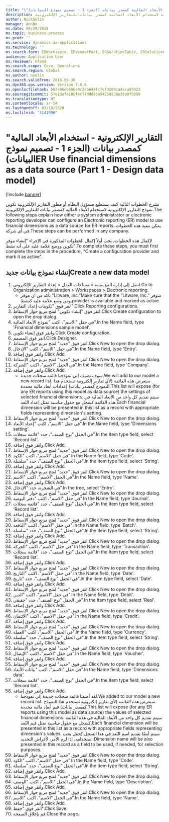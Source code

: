 ```yaml
---
title: "\"التقارير الإلكترونية - استخدام الأبعاد المالية كمصدر بيانات (الجزء 1 - تصميم نموذج البيانات)"
description: تشرح الخطوات التالية كيف يستطيع مسؤول النظام أو مطور التقارير الإلكترونية تكوين نموذج التقارير الإلكترونية لاستخدام الأبعاد المالية كمصدر بيانات للتقارير الإلكترونية.
author: NickSelin
manager: AnnBe
ms.date: 08/29/2018
ms.topic: business-process
ms.prod: ''
ms.service: dynamics-ax-applications
ms.technology: ''
ms.search.form: ERWorkspace, ERVendorPart, ERSolutionTable, ERSolutionCreateDropDialog, ERDataModelDesigner, ERDataModelContentsItemCreationDialog
audience: Application User
ms.reviewer: kfend
ms.search.scope: Core, Operations
ms.search.region: Global
ms.author: nselin
ms.search.validFrom: 2016-06-30
ms.dyn365.ops.version: Version 7.0.0
ms.openlocfilehash: b02496ebb06e0c2eb644fc7ef3280ca4eca05923
ms.sourcegitcommit: 57e1dafa186fec77ddd8ba9425d238e36e0f0998
ms.translationtype: HT
ms.contentlocale: ar-SA
ms.lasthandoff: 03/18/2020
ms.locfileid: "3141990"
---
```

# <a name="er-use-financial-dimensions-as-a-data-source-part-1---design-data-model"></a><span data-ttu-id="95b7e-103">"التقارير الإلكترونية - استخدام الأبعاد المالية كمصدر بيانات (الجزء 1 - تصميم نموذج البيانات)</span><span class="sxs-lookup"><span data-stu-id="95b7e-103">ER Use financial dimensions as a data source (Part 1 - Design data model)</span></span>

[!include [banner](../../includes/banner.md)]

<span data-ttu-id="95b7e-104">تشرح الخطوات التالية كيف يستطيع مسؤول النظام أو مطور التقارير الإلكترونية تكوين نموذج التقارير الإلكترونية لاستخدام الأبعاد المالية كمصدر بيانات للتقارير الإلكترونية.</span><span class="sxs-lookup"><span data-stu-id="95b7e-104">The following steps explain how either a system administrator or electronic reporting developer can configure an Electronic reporting (ER) model to use financial dimensions as a data source for ER reports.</span></span> <span data-ttu-id="95b7e-105">يمكن تنفيذ هذه الخطوات في أي شركة.</span><span class="sxs-lookup"><span data-stu-id="95b7e-105">These steps can be performed in any company.</span></span>

<span data-ttu-id="95b7e-106">لإكمال هذه الخطوات، يجب أولاً إكمال الخطوات المذكورة في الإجراء "إنشاء موفر تكوين ووضع علامة عليه على أنه نشط".</span><span class="sxs-lookup"><span data-stu-id="95b7e-106">To complete these steps, you must first complete the steps in the procedure, "Create a configuration provider and mark it as active".</span></span>


## <a name="create-a-new-data-model"></a><span data-ttu-id="95b7e-107">إنشاء نموذج بيانات جديد</span><span class="sxs-lookup"><span data-stu-id="95b7e-107">Create a new data model</span></span>
1. <span data-ttu-id="95b7e-108">انتقل إلى إدارة المؤسسة > مساحات العمل‬ > إعداد التقارير الإلكتروني‬.</span><span class="sxs-lookup"><span data-stu-id="95b7e-108">Go to Organization administration > Workspaces > Electronic reporting.</span></span>
    * <span data-ttu-id="95b7e-109">تأكد من أن موفر “Litware, Inc.”</span><span class="sxs-lookup"><span data-stu-id="95b7e-109">Make sure that the "Litware, Inc."</span></span> <span data-ttu-id="95b7e-110">متوفر ومن وضع علامة عليه كنشط.</span><span class="sxs-lookup"><span data-stu-id="95b7e-110">provider is available and marked as active.</span></span>  
2. <span data-ttu-id="95b7e-111">انقر فوق "تكوينات إعداد التقارير‬".</span><span class="sxs-lookup"><span data-stu-id="95b7e-111">Click Reporting configurations.</span></span>
3. <span data-ttu-id="95b7e-112">انقر فوق "إنشاء تكوين" لفتح مربع حوار الإسقاط‬.</span><span class="sxs-lookup"><span data-stu-id="95b7e-112">Click Create configuration to open the drop dialog.</span></span>
4. <span data-ttu-id="95b7e-113">في حقل "الاسم"، اكتب "نموذج الأبعاد المالية".</span><span class="sxs-lookup"><span data-stu-id="95b7e-113">In the Name field, type 'Financial dimensions sample model'.</span></span>
5. <span data-ttu-id="95b7e-114">وانقر فوق إنشاء تكوين.</span><span class="sxs-lookup"><span data-stu-id="95b7e-114">Click Create configuration.</span></span>
6. <span data-ttu-id="95b7e-115">انقر فوق المصمم.</span><span class="sxs-lookup"><span data-stu-id="95b7e-115">Click Designer.</span></span>
7. <span data-ttu-id="95b7e-116">انقر فوق "جديد" لفتح مربع حوار الإسقاط‬.</span><span class="sxs-lookup"><span data-stu-id="95b7e-116">Click New to open the drop dialog.</span></span>
8. <span data-ttu-id="95b7e-117">في حقل "الاسم"، اكتب "الإدخال".</span><span class="sxs-lookup"><span data-stu-id="95b7e-117">In the Name field, type 'Entry'.</span></span>
9. <span data-ttu-id="95b7e-118">وانقر فوق إضافة.</span><span class="sxs-lookup"><span data-stu-id="95b7e-118">Click Add.</span></span>
10. <span data-ttu-id="95b7e-119">انقر فوق "جديد" لفتح مربع حوار الإسقاط‬.</span><span class="sxs-lookup"><span data-stu-id="95b7e-119">Click New to open the drop dialog.</span></span>
11. <span data-ttu-id="95b7e-120">في الحقل "الاسم"، اكتب "الشركة".</span><span class="sxs-lookup"><span data-stu-id="95b7e-120">In the Name field, type 'Company'.</span></span>
12. <span data-ttu-id="95b7e-121">وانقر فوق إضافة.</span><span class="sxs-lookup"><span data-stu-id="95b7e-121">Click Add.</span></span>
    * <span data-ttu-id="95b7e-122">سوف نضيف إلى نموذجنا قائمة سجلات جديدة.</span><span class="sxs-lookup"><span data-stu-id="95b7e-122">We will add to our model a new record list.</span></span> <span data-ttu-id="95b7e-123">ستعرض هذه القائمة (لأي تقارير إلكترونية تستخدم هذا النموذج كمصدر بيانات) إعدادات أبعاد مالية محددة.</span><span class="sxs-lookup"><span data-stu-id="95b7e-123">This list will expose (for any ER reports using this model as data source) the settings of selected financial dimensions.</span></span> <span data-ttu-id="95b7e-124">سيتم تقديم كل واحد من الأبعاد المالية في هذه القائمة كسجل مع حقول مناسبة تمثل إعداد البُعد.</span><span class="sxs-lookup"><span data-stu-id="95b7e-124">Each financial dimension will be presented in this list as a record with appropriate fields representing dimension's setting.</span></span>  
13. <span data-ttu-id="95b7e-125">انقر فوق "جديد" لفتح مربع حوار الإسقاط‬.</span><span class="sxs-lookup"><span data-stu-id="95b7e-125">Click New to open the drop dialog.</span></span>
14. <span data-ttu-id="95b7e-126">في حقل "الاسم"، اكتب "إعداد الأبعاد‬".</span><span class="sxs-lookup"><span data-stu-id="95b7e-126">In the Name field, type 'Dimensions setting'.</span></span>
15. <span data-ttu-id="95b7e-127">في الحقل "نوع الصنف"، حدد "قائمة سجلات".</span><span class="sxs-lookup"><span data-stu-id="95b7e-127">In the Item type field, select 'Record list'.</span></span>
16. <span data-ttu-id="95b7e-128">وانقر فوق إضافة.</span><span class="sxs-lookup"><span data-stu-id="95b7e-128">Click Add.</span></span>
17. <span data-ttu-id="95b7e-129">انقر فوق "جديد" لفتح مربع حوار الإسقاط‬.</span><span class="sxs-lookup"><span data-stu-id="95b7e-129">Click New to open the drop dialog.</span></span>
18. <span data-ttu-id="95b7e-130">في حقل "الاسم"، اكتب "الكود".</span><span class="sxs-lookup"><span data-stu-id="95b7e-130">In the Name field, type 'Code'.</span></span>
19. <span data-ttu-id="95b7e-131">في الحقل "نوع الصنف"، حدد "سلسلة".</span><span class="sxs-lookup"><span data-stu-id="95b7e-131">In the Item type field, select 'String'.</span></span>
20. <span data-ttu-id="95b7e-132">وانقر فوق إضافة.</span><span class="sxs-lookup"><span data-stu-id="95b7e-132">Click Add.</span></span>
21. <span data-ttu-id="95b7e-133">انقر فوق "جديد" لفتح مربع حوار الإسقاط‬.</span><span class="sxs-lookup"><span data-stu-id="95b7e-133">Click New to open the drop dialog.</span></span>
22. <span data-ttu-id="95b7e-134">في الحقل "الاسم"، اكتب "الاسم".</span><span class="sxs-lookup"><span data-stu-id="95b7e-134">In the Name field, type 'Name'.</span></span>
23. <span data-ttu-id="95b7e-135">وانقر فوق إضافة.</span><span class="sxs-lookup"><span data-stu-id="95b7e-135">Click Add.</span></span>
24. <span data-ttu-id="95b7e-136">في الشجرة، حدد "الإدخال".</span><span class="sxs-lookup"><span data-stu-id="95b7e-136">In the tree, select 'Entry'.</span></span>
25. <span data-ttu-id="95b7e-137">انقر فوق "جديد" لفتح مربع حوار الإسقاط‬.</span><span class="sxs-lookup"><span data-stu-id="95b7e-137">Click New to open the drop dialog.</span></span>
26. <span data-ttu-id="95b7e-138">في حقل "الاسم"، اكتب "دفتر اليومية".</span><span class="sxs-lookup"><span data-stu-id="95b7e-138">In the Name field, type 'Journal'.</span></span>
27. <span data-ttu-id="95b7e-139">في الحقل "نوع الصنف"، حدد "قائمة سجلات".</span><span class="sxs-lookup"><span data-stu-id="95b7e-139">In the Item type field, select 'Record list'.</span></span>
28. <span data-ttu-id="95b7e-140">وانقر فوق إضافة.</span><span class="sxs-lookup"><span data-stu-id="95b7e-140">Click Add.</span></span>
29. <span data-ttu-id="95b7e-141">انقر فوق "جديد" لفتح مربع حوار الإسقاط‬.</span><span class="sxs-lookup"><span data-stu-id="95b7e-141">Click New to open the drop dialog.</span></span>
30. <span data-ttu-id="95b7e-142">في حقل "الاسم"، اكتب "الدُفعة".</span><span class="sxs-lookup"><span data-stu-id="95b7e-142">In the Name field, type 'Batch'.</span></span>
31. <span data-ttu-id="95b7e-143">في الحقل "نوع الصنف"، حدد "سلسلة".</span><span class="sxs-lookup"><span data-stu-id="95b7e-143">In the Item type field, select 'String'.</span></span>
32. <span data-ttu-id="95b7e-144">وانقر فوق إضافة.</span><span class="sxs-lookup"><span data-stu-id="95b7e-144">Click Add.</span></span>
33. <span data-ttu-id="95b7e-145">انقر فوق "جديد" لفتح مربع حوار الإسقاط‬.</span><span class="sxs-lookup"><span data-stu-id="95b7e-145">Click New to open the drop dialog.</span></span>
34. <span data-ttu-id="95b7e-146">في حقل "الاسم"، اكتب "الحركة".</span><span class="sxs-lookup"><span data-stu-id="95b7e-146">In the Name field, type 'Transaction'.</span></span>
35. <span data-ttu-id="95b7e-147">في الحقل "نوع الصنف"، حدد "قائمة سجلات".</span><span class="sxs-lookup"><span data-stu-id="95b7e-147">In the Item type field, select 'Record list'.</span></span>
36. <span data-ttu-id="95b7e-148">وانقر فوق إضافة.</span><span class="sxs-lookup"><span data-stu-id="95b7e-148">Click Add.</span></span>
37. <span data-ttu-id="95b7e-149">انقر فوق "جديد" لفتح مربع حوار الإسقاط‬.</span><span class="sxs-lookup"><span data-stu-id="95b7e-149">Click New to open the drop dialog.</span></span>
38. <span data-ttu-id="95b7e-150">في حقل "الاسم"، اكتب "التاريخ".</span><span class="sxs-lookup"><span data-stu-id="95b7e-150">In the Name field, type 'Date'.</span></span>
39. <span data-ttu-id="95b7e-151">في الحقل "نوع الصنف"، حدد "تاريخ".</span><span class="sxs-lookup"><span data-stu-id="95b7e-151">In the Item type field, select 'Date'.</span></span>
40. <span data-ttu-id="95b7e-152">وانقر فوق إضافة.</span><span class="sxs-lookup"><span data-stu-id="95b7e-152">Click Add.</span></span>
41. <span data-ttu-id="95b7e-153">انقر فوق "جديد" لفتح مربع حوار الإسقاط‬.</span><span class="sxs-lookup"><span data-stu-id="95b7e-153">Click New to open the drop dialog.</span></span>
42. <span data-ttu-id="95b7e-154">في حقل "الاسم"، اكتب "الدين".</span><span class="sxs-lookup"><span data-stu-id="95b7e-154">In the Name field, type 'Debit'.</span></span>
43. <span data-ttu-id="95b7e-155">في الحقل "نوع الصنف"، حدد "حقيقي".</span><span class="sxs-lookup"><span data-stu-id="95b7e-155">In the Item type field, select 'Real'.</span></span>
44. <span data-ttu-id="95b7e-156">وانقر فوق إضافة.</span><span class="sxs-lookup"><span data-stu-id="95b7e-156">Click Add.</span></span>
45. <span data-ttu-id="95b7e-157">انقر فوق "جديد" لفتح مربع حوار الإسقاط‬.</span><span class="sxs-lookup"><span data-stu-id="95b7e-157">Click New to open the drop dialog.</span></span>
46. <span data-ttu-id="95b7e-158">في حقل "الاسم"، اكتب "الائتمان".</span><span class="sxs-lookup"><span data-stu-id="95b7e-158">In the Name field, type 'Credit'.</span></span>
47. <span data-ttu-id="95b7e-159">وانقر فوق إضافة.</span><span class="sxs-lookup"><span data-stu-id="95b7e-159">Click Add.</span></span>
48. <span data-ttu-id="95b7e-160">انقر فوق "جديد" لفتح مربع حوار الإسقاط‬.</span><span class="sxs-lookup"><span data-stu-id="95b7e-160">Click New to open the drop dialog.</span></span>
49. <span data-ttu-id="95b7e-161">في الحقل "الاسم"، اكتب "العملة".</span><span class="sxs-lookup"><span data-stu-id="95b7e-161">In the Name field, type 'Currency'.</span></span>
50. <span data-ttu-id="95b7e-162">في الحقل "نوع الصنف"، حدد "سلسلة".</span><span class="sxs-lookup"><span data-stu-id="95b7e-162">In the Item type field, select 'String'.</span></span>
51. <span data-ttu-id="95b7e-163">وانقر فوق إضافة.</span><span class="sxs-lookup"><span data-stu-id="95b7e-163">Click Add.</span></span>
52. <span data-ttu-id="95b7e-164">انقر فوق "جديد" لفتح مربع حوار الإسقاط‬.</span><span class="sxs-lookup"><span data-stu-id="95b7e-164">Click New to open the drop dialog.</span></span>
53. <span data-ttu-id="95b7e-165">في حقل "الاسم"، اكتب "الإيصال".</span><span class="sxs-lookup"><span data-stu-id="95b7e-165">In the Name field, type 'Voucher'.</span></span>
54. <span data-ttu-id="95b7e-166">وانقر فوق إضافة.</span><span class="sxs-lookup"><span data-stu-id="95b7e-166">Click Add.</span></span>
55. <span data-ttu-id="95b7e-167">انقر فوق "جديد" لفتح مربع حوار الإسقاط‬.</span><span class="sxs-lookup"><span data-stu-id="95b7e-167">Click New to open the drop dialog.</span></span>
56. <span data-ttu-id="95b7e-168">في حقل "الاسم"، اكتب "بيانات الأبعاد‬".</span><span class="sxs-lookup"><span data-stu-id="95b7e-168">In the Name field, type 'Dimensions data'.</span></span>
57. <span data-ttu-id="95b7e-169">في الحقل "نوع الصنف"، حدد "قائمة سجلات".</span><span class="sxs-lookup"><span data-stu-id="95b7e-169">In the Item type field, select 'Record list'.</span></span>
58. <span data-ttu-id="95b7e-170">وانقر فوق إضافة.</span><span class="sxs-lookup"><span data-stu-id="95b7e-170">Click Add.</span></span>
    * <span data-ttu-id="95b7e-171">لقد أضفنا قائمة سجلات جديدة إلى نموذجنا.</span><span class="sxs-lookup"><span data-stu-id="95b7e-171">We added to our model a new record list.</span></span> <span data-ttu-id="95b7e-172">ستعرض هذه القائمة (لأي تقارير إلكترونية تستخدم هذا النموذج كمصدر بيانات) قيم أبعاد مالية محددة.</span><span class="sxs-lookup"><span data-stu-id="95b7e-172">This list will expose (for any ER reports using this model as data source) the values of selected financial dimensions.</span></span> <span data-ttu-id="95b7e-173">سيتم تقديم كل واحد من الأبعاد المالية في هذه القائمة كسجل مع حقول مناسبة تمثل قيم البُعد.</span><span class="sxs-lookup"><span data-stu-id="95b7e-173">Each financial dimension will be presented in this list as a record with appropriate fields representing dimension's values.</span></span> <span data-ttu-id="95b7e-174">سيتم أيضًا تقديم اسم البُعد في هذا السجل كحقل يجب استخدامه، إذا لزم الأمر، لأغراض التحديد.</span><span class="sxs-lookup"><span data-stu-id="95b7e-174">Dimension name will be also presented in this record as a field to be used, if needed, for selection purposes.</span></span>  
59. <span data-ttu-id="95b7e-175">انقر فوق "جديد" لفتح مربع حوار الإسقاط‬.</span><span class="sxs-lookup"><span data-stu-id="95b7e-175">Click New to open the drop dialog.</span></span>
60. <span data-ttu-id="95b7e-176">في حقل "الاسم"، اكتب "الكود".</span><span class="sxs-lookup"><span data-stu-id="95b7e-176">In the Name field, type 'Code'.</span></span>
61. <span data-ttu-id="95b7e-177">في الحقل "نوع الصنف"، حدد "سلسلة".</span><span class="sxs-lookup"><span data-stu-id="95b7e-177">In the Item type field, select 'String'.</span></span>
62. <span data-ttu-id="95b7e-178">وانقر فوق إضافة.</span><span class="sxs-lookup"><span data-stu-id="95b7e-178">Click Add.</span></span>
63. <span data-ttu-id="95b7e-179">انقر فوق "جديد" لفتح مربع حوار الإسقاط‬.</span><span class="sxs-lookup"><span data-stu-id="95b7e-179">Click New to open the drop dialog.</span></span>
64. <span data-ttu-id="95b7e-180">في الحقل "الاسم"، اكتب "الوصف".</span><span class="sxs-lookup"><span data-stu-id="95b7e-180">In the Name field, type 'Description'.</span></span>
65. <span data-ttu-id="95b7e-181">وانقر فوق إضافة.</span><span class="sxs-lookup"><span data-stu-id="95b7e-181">Click Add.</span></span>
66. <span data-ttu-id="95b7e-182">انقر فوق "جديد" لفتح مربع حوار الإسقاط‬.</span><span class="sxs-lookup"><span data-stu-id="95b7e-182">Click New to open the drop dialog.</span></span>
67. <span data-ttu-id="95b7e-183">في الحقل "الاسم"، اكتب "الاسم".</span><span class="sxs-lookup"><span data-stu-id="95b7e-183">In the Name field, type 'Name'.</span></span>
68. <span data-ttu-id="95b7e-184">وانقر فوق إضافة.</span><span class="sxs-lookup"><span data-stu-id="95b7e-184">Click Add.</span></span>
69. <span data-ttu-id="95b7e-185">انقر فوق "حفظ".</span><span class="sxs-lookup"><span data-stu-id="95b7e-185">Click Save.</span></span>
70. <span data-ttu-id="95b7e-186">قم بإغلاق الصفحة.</span><span class="sxs-lookup"><span data-stu-id="95b7e-186">Close the page.</span></span>

